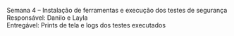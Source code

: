 Semana 4 – Instalação de ferramentas e execução dos testes de segurança  
Responsável: Danilo e Layla  
Entregável: Prints de tela e logs dos testes executados